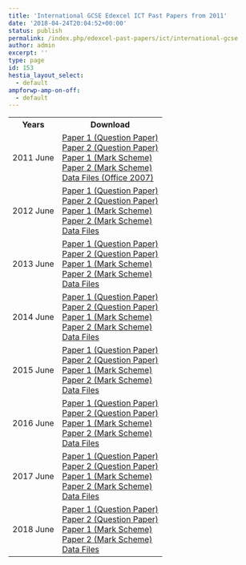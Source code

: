 ```yaml
---
title: 'International GCSE Edexcel ICT Past Papers from 2011'
date: '2018-04-24T20:04:52+00:00'
status: publish
permalink: /index.php/edexcel-past-papers/ict/international-gcse
author: admin
excerpt: ''
type: page
id: 153
hestia_layout_select:
  - default
ampforwp-amp-on-off:
  - default
---
```


<table class="table" style="width: 100%;">
<tbody>
<tr>
<th>Years</th>
<th>Download</th>
</tr>
<tr>
<td>2011 June</td>
<td>
    <a href="https://www.dropbox.com/s/5oa3y32u10d6rri/4IT0_01_que_20110616.pdf?dl=1">Paper 1 (Question Paper)</a><br />
    <a href="https://www.dropbox.com/s/rne87sfit2t376u/4IT0_02_que_20110620.pdf?dl=1">Paper 2 (Question Paper)</a><br />
    <a href="https://www.dropbox.com/s/4a1ohonu8nxpkk6/4IT0_01_rms_20110824a.pdf?dl=1">Paper 1 (Mark Scheme)</a><br />
    <a href="https://www.dropbox.com/s/bkx8vku8l4jpykh/4IT0_02_rms_20110824a.pdf?dl=1">Paper 2 (Mark Scheme)</a><br />
    <a href="https://www.dropbox.com/s/uud2h5mns7k3ljl/P39070A%20OFFICE%202007.zip?dl=1">Data Files (Office 2007)</a></td>
</tr>
<tr>
<td>2012 June</td>
<td>
    <a href="https://www.dropbox.com/s/1saigo866ccgshb/4IT0_01_que_20120531.pdf?dl=1">Paper 1 (Question Paper)</a><br />
    <a href="https://www.dropbox.com/s/llkwev12yx9vj1q/4IT0_02_que_20120521.pdf?dl=1">Paper 2 (Question Paper)</a><br />
    <a href="https://www.dropbox.com/s/qngycmxq0vvc7e7/4IT0_01_rms_20120823.pdf?dl=1">Paper 1 (Mark Scheme)</a><br />
    <a href="https://www.dropbox.com/s/oflbf9fduh4eu86/4IT0_02_rms_20120823.pdf?dl=1">Paper 2 (Mark Scheme)</a><br />
    <a href="https://www.dropbox.com/s/ucnx2nhfc35ea37/4IT0-02-DataFiles-1206.zip?dl=1">Data Files</a></td>
</tr>
<tr>
<td>2013 June</td>
<td>
    <a href="https://www.dropbox.com/s/g3a9rh407pkv6m3/dhaka_upload_4IT0_01_que_201306061376817324.pdf?dl=1">Paper 1 (Question Paper)</a><br />
    <a href="https://www.dropbox.com/s/8mx2cp4ci9jzyv9/dhaka_upload_4IT0_02_que_201305131376817646.pdf?dl=1">Paper 2 (Question Paper)</a><br />
    <a href="https://www.dropbox.com/s/n06fvnnuio6va9j/dhaka_upload_4IT0_01_msc_201308221376817697.pdf?dl=1">Paper 1 (Mark Scheme)</a><br />
    <a href="https://www.dropbox.com/s/inzujxva4x0lmpl/200104925-4IT0-02-msc-20130822.pdf?dl=1">Paper 2 (Mark Scheme)</a><br />
    <a href="https://www.dropbox.com/s/bipcrvr66iskfue/4IT0%2002%20Datafiles%20-%20Updated%20NfC.zip?dl=1">Data Files</a></td>
</tr>
<tr>
<td>2014 June</td>
<td>
    <a href="https://www.dropbox.com/s/8jb8dasy75fy3y2/4IT0_01_que_20140606.pdf?dl=1">Paper 1 (Question Paper)</a><br />
    <a href="https://www.dropbox.com/s/1fl4qka1e800nnc/4IT0_02_que_20140512.pdf?dl=1">Paper 2 (Question Paper)</a><br />
    <a href="https://www.dropbox.com/s/pqd3d2dzny5wh7k/4IT0_01_msc_20140821.pdf?dl=1">Paper 1 (Mark Scheme)</a><br />
    <a href="https://www.dropbox.com/s/e1f1741mngcxzaa/4IT0_02_msc_20140821.pdf?dl=1">Paper 2 (Mark Scheme)</a><br />
    <a href="https://www.dropbox.com/s/pv9ntuggo0nyw5i/Data-files-4IT0-02-June-2014.zip?dl=1">Data Files</a></td>
</tr>
<tr>
<td>2015 June</td>
<td>
    <a href="https://www.dropbox.com/s/hs6z801hfhs4cb3/4IT0_01_que_20150521.pdf?dl=1">Paper 1 (Question Paper)</a><br />
    <a href="https://www.dropbox.com/s/j4ppgahvshngsmr/4IT0_02_que_20150515.pdf?dl=1">Paper 2 (Question Paper)</a><br />
    <a href="https://www.dropbox.com/s/zzuz28qvgi1c9r5/4IT0_01_msc_20150819.pdf?dl=1">Paper 1 (Mark Scheme)</a><br />
    <a href="https://www.dropbox.com/s/sj3mnn6ip3wo9u7/4IT0_02%20_msc_20150819.pdf?dl=1">Paper 2 (Mark Scheme)</a><br />
    <a href="https://www.dropbox.com/s/ll5vlkevig73pla/4IT0_02_1506.zip?dl=1">Data Files</a></td>
</tr>
<tr>
<td>2016 June</td>
<td>
    <a href="https://qualifications.pearson.com/content/dam/pdf/International%20GCSE/Information%20and%20Communication%20Technology/2009/Exam%20materials/4IT0_01_que_20160531.pdf">Paper 1 (Question Paper)</a><br />
    <a href="https://qualifications.pearson.com/content/dam/pdf/International%20GCSE/Information%20and%20Communication%20Technology/2009/Exam%20materials/4IT0_02_que_20160520.pdf">Paper 2 (Question Paper)</a><br />
    <a href="https://qualifications.pearson.com/content/dam/pdf/International%20GCSE/Information%20and%20Communication%20Technology/2009/Exam%20materials/4IT0_01_rms_20160824.pdf">Paper 1 (Mark Scheme)</a><br />
    <a href="https://qualifications.pearson.com/content/dam/pdf/International%20GCSE/Information%20and%20Communication%20Technology/2009/Exam%20materials/4IT0_02_rms_20160824.pdf">Paper 2 (Mark Scheme)</a><br />
    <a href="https://qualifications.pearson.com/content/dam/pdf/International%20GCSE/Information%20and%20Communication%20Technology/2009/Exam%20materials/4IT02-1606-Data-Files.zip">Data Files</a></td>
</tr>
<tr>
<td>2017 June</td>
<td>
    <a href="https://qualifications.pearson.com/content/dam/pdf/International%20GCSE/Information%20and%20Communication%20Technology/2009/Exam%20materials/4IT0_01_que_20170517.pdf">Paper 1 (Question Paper)</a><br />
    <a href="https://qualifications.pearson.com/content/dam/pdf/International%20GCSE/Information%20and%20Communication%20Technology/2009/Exam%20materials/4IT0_02_que_20170520.pdf">Paper 2 (Question Paper)</a><br />
    <a href="https://qualifications.pearson.com/content/dam/pdf/International%20GCSE/Information%20and%20Communication%20Technology/2009/Exam%20materials/4IT0_01_rms_20170823.pdf">Paper 1 (Mark Scheme)</a><br />
    <a href="https://qualifications.pearson.com/content/dam/pdf/International%20GCSE/Information%20and%20Communication%20Technology/2009/Exam%20materials/4IT0_02_rms_20170823.pdf">Paper 2 (Mark Scheme)</a><br />
    <a href="https://qualifications.pearson.com/content/dam/pdf/International%20GCSE/Information%20and%20Communication%20Technology/2009/Exam%20materials/4IT02-1706-Data-Files.zip">Data Files</a></td>
</tr>
<tr>
<td>2018 June</td>
<td>
    <a href="https://qualifications.pearson.com/content/dam/pdf/International%20GCSE/Information%20and%20Communication%20Technology/2009/Exam%20materials/4IT0_01_que_20180517.pdf">Paper 1 (Question Paper)</a><br />
    <a href="https://qualifications.pearson.com/content/dam/pdf/International%20GCSE/Information%20and%20Communication%20Technology/2009/Exam%20materials/4IT0_02_que_20180519.pdf">Paper 2 (Question Paper)</a><br />
    <a href="https://qualifications.pearson.com/content/dam/pdf/International%20GCSE/Information%20and%20Communication%20Technology/2009/Exam%20materials/4IT0_01_rms_20180822.pdf">Paper 1 (Mark Scheme)</a><br />
    <a href="https://qualifications.pearson.com/content/dam/pdf/International%20GCSE/Information%20and%20Communication%20Technology/2009/Exam%20materials/4IT0_02_rms_20180822.pdf">Paper 2 (Mark Scheme)</a><br />
    <a href="https://qualifications.pearson.com/content/dam/pdf/International%20GCSE/Information%20and%20Communication%20Technology/2009/Exam%20materials/Data%20files%20and%20notes%20for%20centres%20-%204IT0.02%20-%20June%202018.zip">Data Files</a></td>
</tr>
</tbody>
</table>
